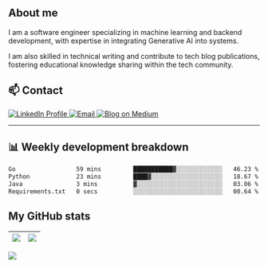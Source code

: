 ## About me
I am a software engineer specializing in machine learning and backend development, with expertise in integrating Generative AI into systems. 

I am also skilled in technical writing and contribute to tech blog publications, fostering educational knowledge sharing within the tech community.

## 📫 Contact

<p>
  <a href="https://www.linkedin.com/in/hrosch/">
    <img src="https://img.shields.io/badge/LinkedIn-0077B5?style=for-the-badge&logo=linkedin&logoColor=white" alt="LinkedIn Profile">
  </a>
  <a href="mailto:hgroscha@yahoo.com">
    <img src="https://img.shields.io/badge/Email-D14836?style=for-the-badge&logo=gmail&logoColor=white" alt="Email">
  </a>
  <a href="https://hrosch.medium.com">
    <img src="https://img.shields.io/badge/Medium-12100E?style=for-the-badge&logo=medium&logoColor=white" alt="Blog on Medium">
  </a>
</p>

---

## 📊 Weekly development breakdown
<!--START_SECTION:waka-->

```txt
Go                 59 mins         ███████████▓░░░░░░░░░░░░░   46.23 %
Python             23 mins         ████▓░░░░░░░░░░░░░░░░░░░░   18.67 %
Java               3 mins          ▓░░░░░░░░░░░░░░░░░░░░░░░░   03.06 %
Requirements.txt   0 secs          ░░░░░░░░░░░░░░░░░░░░░░░░░   00.64 %
```

<!--END_SECTION:waka-->

## My GitHub stats

| <img align="center" src="https://github-readme-stats.vercel.app/api?username=gutyoh&show_icons=true&hide_border=true" /> | <img align="center" src="https://github-readme-streak-stats.herokuapp.com?user=gutyoh&hide_border=true&date_format=M%20j%5B%2C%20Y%5D&ring=7EDDCF&fire=7EDDCF" /> |
| ------------------------------------------------------------ | ------------------------------------------------------------ |

![](https://komarev.com/ghpvc/?username=gutyoh&color=brightgreen)
